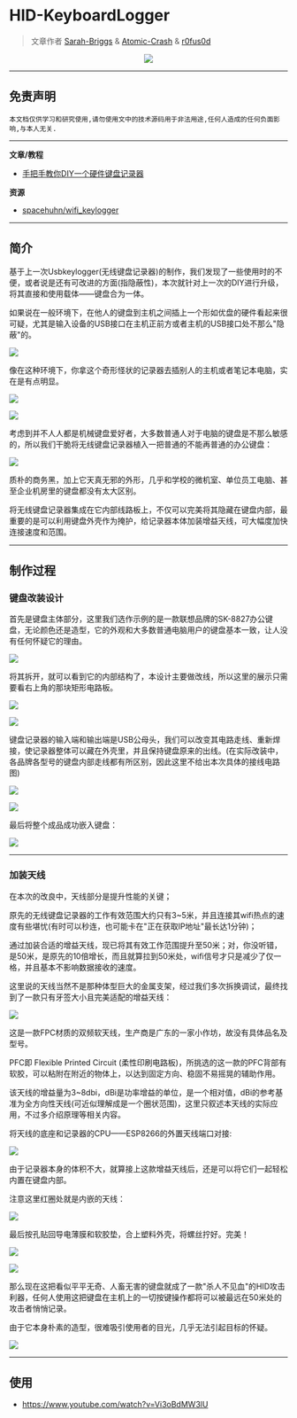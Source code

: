 # HID-KeyboardLogger

> 文章作者 [Sarah-Briggs](https://github.com/Sarah-Briggs) & [Atomic-Crash](https://github.com/Atomic-Crash) & [r0fus0d](https://github.com/No-Github)


<p align="center">
    <img src="../../../../../assets/img/banner/HID-KeyboardLogger.jpg">
</p>

---

## 免责声明

`本文档仅供学习和研究使用,请勿使用文中的技术源码用于非法用途,任何人造成的任何负面影响,与本人无关.`

---

**文章/教程**
- [手把手教你DIY一个硬件键盘记录器](https://www.freebuf.com/geek/241398.html)

**资源**
- [spacehuhn/wifi_keylogger](https://github.com/spacehuhn/wifi_keylogger)

---

## 简介

基于上一次Usbkeylogger(无线键盘记录器)的制作，我们发现了一些使用时的不便，或者说是还有可改进的方面(指隐蔽性)，本次就针对上一次的DIY进行升级，将其直接和使用载体——键盘合为一体。

如果说在一般环境下，在他人的键盘到主机之间插上一个形如优盘的硬件看起来很可疑，尤其是输入设备的USB接口在主机正前方或者主机的USB接口处不那么"隐蔽"的。

![](../../../../../assets/img/Security/IOT/硬件安全/HID/HID-KeyboardLogger/上置机箱.jpg)

像在这种环境下，你拿这个奇形怪状的记录器去插别人的主机或者笔记本电脑，实在是有点明显。

![](../../../../../assets/img/Security/IOT/硬件安全/HID/HID-KeyboardLogger/明显1.jpg)

![](../../../../../assets/img/Security/IOT/硬件安全/HID/HID-KeyboardLogger/明显2.jpg)

考虑到并不人人都是机械键盘爱好者，大多数普通人对于电脑的键盘是不那么敏感的，所以我们干脆将无线键盘记录器植入一把普通的不能再普通的办公键盘：

![](../../../../../assets/img/Security/IOT/硬件安全/HID/HID-KeyboardLogger/工位上的键盘.jpg)

质朴的商务黑，加上它天真无邪的外形，几乎和学校的微机室、单位员工电脑、甚至企业机房里的键盘都没有太大区别。

将无线键盘记录器集成在它内部线路板上，不仅可以完美将其隐藏在键盘内部，最重要的是可以利用键盘外壳作为掩护，给记录器本体加装增益天线，可大幅度加快连接速度和范围。

---

## 制作过程

### 键盘改装设计

首先是键盘主体部分，这里我们选作示例的是一款联想品牌的SK-8827办公键盘，无论颜色还是造型，它的外观和大多数普通电脑用户的键盘基本一致，让人没有任何怀疑它的理由。

![](../../../../../assets/img/Security/IOT/硬件安全/HID/HID-KeyboardLogger/联想sk8827.jpg)

将其拆开，就可以看到它的内部结构了，本设计主要做改线，所以这里的展示只需要看右上角的那块矩形电路板。

![](../../../../../assets/img/Security/IOT/硬件安全/HID/HID-KeyboardLogger/键盘刚拆开的内部.jpg)

![](../../../../../assets/img/Security/IOT/硬件安全/HID/HID-KeyboardLogger/键盘主控版外形.jpg)

键盘记录器的输入端和输出端是USB公母头，我们可以改变其电路走线、重新焊接，使记录器整体可以藏在外壳里，并且保持键盘原来的出线。(在实际改装中，各品牌各型号的键盘内部走线都有所区别，因此这里不给出本次具体的接线电路图)

![](../../../../../assets/img/Security/IOT/硬件安全/HID/HID-KeyboardLogger/电路连线.jpg)

![](../../../../../assets/img/Security/IOT/硬件安全/HID/HID-KeyboardLogger/电路改焊.jpg)

最后将整个成品成功嵌入键盘：

![](../../../../../assets/img/Security/IOT/硬件安全/HID/HID-KeyboardLogger/嵌入后的样子.jpg)

---

### 加装天线

在本次的改良中，天线部分是提升性能的关键；

原先的无线键盘记录器的工作有效范围大约只有3~5米，并且连接其wifi热点的速度有些堪忧(有时可以秒连，也可能卡在"正在获取IP地址"最长达1分钟)；

通过加装合适的增益天线，现已将其有效工作范围提升至50米；对，你没听错，是50米，是原先的10倍增长，而且就算拉到50米处，wifi信号才只是减少了仅一格，并且基本不影响数据接收的速度。

这里说的天线当然不是那种体型巨大的金属支架，经过我们多次拆换调试，最终找到了一款只有牙签大小且完美适配的增益天线：

![](../../../../../assets/img/Security/IOT/硬件安全/HID/HID-KeyboardLogger/增益天线.jpg)

这是一款FPC材质的双频软天线，生产商是广东的一家小作坊，故没有具体品名及型号。

PFC即 Flexible Printed Circuit (柔性印刷电路板)，所挑选的这一款的PFC背部有软胶，可以粘附在附近的物体上，以达到固定方向、稳固不易摇晃的辅助作用。

该天线的增益量为3~8dbi，dBi是功率增益的单位，是一个相对值，dBi的参考基准为全方向性天线(可近似理解成是一个圈状范围)，这里只叙述本天线的实际应用，不过多介绍原理等相关内容。

将天线的底座和记录器的CPU——ESP8266的外置天线端口对接:

![](../../../../../assets/img/Security/IOT/硬件安全/HID/HID-KeyboardLogger/天线安装.jpg)

由于记录器本身的体积不大，就算接上这款增益天线后，还是可以将它们一起轻松内置在键盘内部。

注意这里红圈处就是内嵌的天线：

![](../../../../../assets/img/Security/IOT/硬件安全/HID/HID-KeyboardLogger/带天线嵌入.jpg)

最后按孔贴回导电薄膜和软胶垫，合上塑料外壳，将螺丝拧好。完美！

![](../../../../../assets/img/Security/IOT/硬件安全/HID/HID-KeyboardLogger/装回.jpg)

![](../../../../../assets/img/Security/IOT/硬件安全/HID/HID-KeyboardLogger/成品.jpg)

那么现在这把看似平平无奇、人畜无害的键盘就成了一款"杀人不见血"的HID攻击利器，任何人使用这把键盘在主机上的一切按键操作都将可以被最远在50米处的攻击者悄悄记录。

由于它本身朴素的造型，很难吸引使用者的目光，几乎无法引起目标的怀疑。

![](../../../../../assets/img/banner/HID-KeyboardLogger.jpg)

---

## 使用

- https://www.youtube.com/watch?v=Vi3oBdMW3lU
